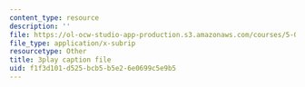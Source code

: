 ```yaml
---
content_type: resource
description: ''
file: https://ol-ocw-studio-app-production.s3.amazonaws.com/courses/5-07sc-biological-chemistry-i-fall-2013/f1f3d101d525bcb5b5e26e0699c5e9b5_0XAJIHttCNs.srt
file_type: application/x-subrip
resourcetype: Other
title: 3play caption file
uid: f1f3d101-d525-bcb5-b5e2-6e0699c5e9b5
---
```

